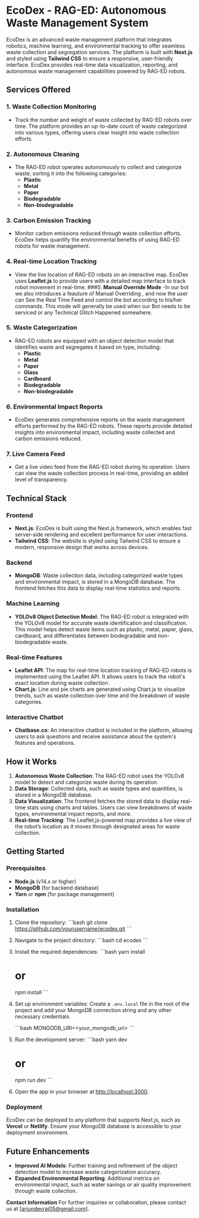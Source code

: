 
# EcoDex - RAG-ED: Autonomous Waste Management System

EcoDex is an advanced waste management platform that integrates robotics, machine learning, and environmental tracking to offer seamless waste collection and segregation services. The platform is built with **Next.js** and styled using **Tailwind CSS** to ensure a responsive, user-friendly interface. EcoDex provides real-time data visualization, reporting, and autonomous waste management capabilities powered by RAG-ED robots.

## Services Offered

### 1. **Waste Collection Monitoring**
   - Track the number and weight of waste collected by RAG-ED robots over time. The platform provides an up-to-date count of waste categorized into various types, offering users clear insight into waste collection efforts.

### 2. **Autonomous Cleaning**
   - The RAG-ED robot operates autonomously to collect and categorize waste, sorting it into the following categories:
     - **Plastic**
     - **Metal**
     - **Paper**
     - **Biodegradable**
     - **Non-biodegradable**

### 3. **Carbon Emission Tracking**
   - Monitor carbon emissions reduced through waste collection efforts. EcoDex helps quantify the environmental benefits of using RAG-ED robots for waste management.

### 4. **Real-time Location Tracking**
   - View the live location of RAG-ED robots on an interactive map. EcoDex uses **Leaflet.js** to provide users with a detailed map interface to track robot movement in real-time.
###5. **Manual Override Mode**
   -In our bot we also introduces a feauture of Manual Overriding , and now the user can See the Real Time Feed and control the bot according to his/her commands. This mode will generally be used when our Bot needs to be serviced or any Technical Glitch Happened somewhere.
### 5. **Waste Categorization**
   - RAG-ED robots are equipped with an object detection model that identifies waste and segregates it based on type, including:
     - **Plastic**
     - **Metal**
     - **Paper**
     - **Glass**
     - **Cardboard**
     - **Biodegradable**
     - **Non-biodegradable**

### 6. **Environmental Impact Reports**
   - EcoDex generates comprehensive reports on the waste management efforts performed by the RAG-ED robots. These reports provide detailed insights into environmental impact, including waste collected and carbon emissions reduced.

### 7. **Live Camera Feed**
   - Get a live video feed from the RAG-ED robot during its operation. Users can view the waste collection process in real-time, providing an added level of transparency.

## Technical Stack

### **Frontend**
- **Next.js**: EcoDex is built using the Next.js framework, which enables fast server-side rendering and excellent performance for user interactions.
- **Tailwind CSS**: The website is styled using Tailwind CSS to ensure a modern, responsive design that works across devices.

### **Backend**
- **MongoDB**: Waste collection data, including categorized waste types and environmental impact, is stored in a MongoDB database. The frontend fetches this data to display real-time statistics and reports.

### **Machine Learning**
- **YOLOv8 Object Detection Model**: The RAG-ED robot is integrated with the YOLOv8 model for accurate waste identification and classification. This model helps detect waste items such as plastic, metal, paper, glass, cardboard, and differentiates between biodegradable and non-biodegradable waste.

### **Real-time Features**
- **Leaflet API**: The map for real-time location tracking of RAG-ED robots is implemented using the Leaflet API. It allows users to track the robot's exact location during waste collection.
- **Chart.js**: Line and pie charts are generated using Chart.js to visualize trends, such as waste collection over time and the breakdown of waste categories.

### **Interactive Chatbot**
- **Chatbase.co**: An interactive chatbot is included in the platform, allowing users to ask questions and receive assistance about the system's features and operations.

## How it Works
1. **Autonomous Waste Collection**: The RAG-ED robot uses the YOLOv8 model to detect and categorize waste during its operation.
2. **Data Storage**: Collected data, such as waste types and quantities, is stored in a MongoDB database.
3. **Data Visualization**: The frontend fetches the stored data to display real-time stats using charts and tables. Users can view breakdowns of waste types, environmental impact reports, and more.
4. **Real-time Tracking**: The Leaflet.js-powered map provides a live view of the robot’s location as it moves through designated areas for waste collection.

## Getting Started

### Prerequisites
- **Node.js** (v14.x or higher)
- **MongoDB** (for backend database)
- **Yarn** or **npm** (for package management)

### Installation

1. Clone the repository:
   \`\`\`bash
   git clone https://github.com/yourusername/ecodex.git
   \`\`\`

2. Navigate to the project directory:
   \`\`\`bash
   cd ecodex
   \`\`\`

3. Install the required dependencies:
   \`\`\`bash
   yarn install
   # or
   npm install
   \`\`\`

4. Set up environment variables:
   Create a `.env.local` file in the root of the project and add your MongoDB connection string and any other necessary credentials.

   \`\`\`bash
   MONGODB_URI=<your_mongodb_uri>
   \`\`\`

5. Run the development server:
   \`\`\`bash
   yarn dev
   # or
   npm run dev
   \`\`\`

6. Open the app in your browser at [http://localhost:3000](http://localhost:3000).

### Deployment

EcoDex can be deployed to any platform that supports Next.js, such as **Vercel** or **Netlify**. Ensure your MongoDB database is accessible to your deployment environment.

## Future Enhancements
- **Improved AI Models**: Further training and refinement of the object detection model to increase waste categorization accuracy.
- **Expanded Environmental Reporting**: Additional metrics on environmental impact, such as water savings or air quality improvement through waste collection.


**Contact Information**
For further inquiries or collaboration, please contact us at [arjundevraj05@gmail.com].
